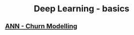 # <center>Deep Learning - basics</center>

## [ANN - Churn Modelling](https://github.com/alwayssaltyourpasta/DL-basics/tree/main/ANN)


